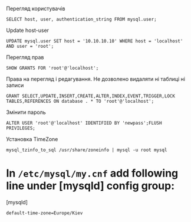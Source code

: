 
Перегляд користувачів

`SELECT host, user, authentication_string FROM mysql.user;`

Update host-user

`UPDATE mysql.user SET host = '10.10.10.10' WHERE host = 'localhost' AND user = 'root';`

Перегляд прав

`SHOW GRANTS FOR 'root'@'localhost';`

Права на перегляд і редагування. Не дозволено видаляти ні таблиці ні записи

`GRANT SELECT,UPDATE,INSERT,CREATE,ALTER,INDEX,EVENT,TRIGGER,LOCK TABLES,REFERENCES ON database . * TO 'root'@'localhost';`

Змінити пароль

`ALTER USER 'root'@'localhost' IDENTIFIED BY 'newpass';FLUSH PRIVILEGES;`


Установка TimeZone

`mysql_tzinfo_to_sql /usr/share/zoneinfo | mysql -u root mysql`


# In `/etc/mysql/my.cnf` add following line under [mysqld] config group:

[mysqld]

`default-time-zone=Europe/Kiev`
